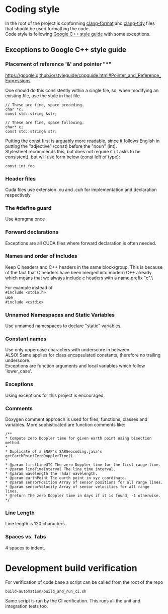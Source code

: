 # Coding style

In the root of the project is conforming [clang-format](.clang-format) and [clang-tidy](.clang-tidy) files that should be used formatting the code.\
Code style is following [Google C++ style guide](https://google.github.io/styleguide/cppguide.html) with some exceptions.

## Exceptions to Google C++ style guide

### Placement of reference '&' and pointer "*"

https://google.github.io/styleguide/cppguide.html#Pointer_and_Reference_Expressions

One should do this consistently within a single file, so, when modifying an existing file, use the style in that file.

```
// These are fine, space preceding.
char *c;
const std::string &str;

// These are fine, space following.
char* c;
const std::string& str;
```

Putting the const first is arguably more readable, since it follows English in putting the "adjective" (const) before the "noun" (int).\
Stylesheet recommends this, but does not require it (it asks to be consistent), but will use form below (const left of type):

```
const int foo
```

### Header files
Cuda files use extension .cu and .cuh for implementation and declaration respectively

### The #define guard
Use #pragma once

### Forward declarations
Exceptions are all CUDA files where forward declaration is often needed.

### Names and order of includes
Keep C headers and C++ headers in the same block/group.
This is because of the fact that C headers have been merged into modern C++ already which means that we always include c headers with a name prefix "c".\

For example instead of\
``#include <stdio.h>``\
use\
``#include <cstdio>``

### Unnamed Namespaces and Static Variables
Use unnamed namespaces to declare "static" variables.

### Constant names
Use only uppercase characters with underscore in between.\
ALSO! Same applies for class encapsulated constants, therefore no trailing underscore.\
Exceptions are function arguments and local variables which follow 'lower_case'.

### Exceptions

Using exceptions for this project is encouraged.

### Comments
Doxygen comment approach is used for files, functions, classes and variables.
More sophisticated are function comments like:

```
/**
* Compute zero Doppler time for given earth point using bisection method.
*
* Duplicate of a SNAP's SARGeocoding.java's getEarthPointZeroDopplerTime().
*
* @param firstLineUTC The zero Doppler time for the first range line.
* @param lineTimeInterval The line time interval.
* @param wavelength The radar wavelength.
* @param earthPoint The earth point in xyz coordinate.
* @param sensorPosition Array of sensor positions for all range lines.
* @param sensorVelocity Array of sensor velocities for all range lines.
* @return The zero Doppler time in days if it is found, -1 otherwise.
*/
``` 
  
### Line Length
Line length is 120 characters.

### Spaces vs. Tabs
4 spaces to indent.

# Development build verification

For verification of code base a script can be called from the root of the repo

```
build-automation/build_and_run_ci.sh
```

Same script is run by the CI verification. This runs all the unit and integration tests too.
